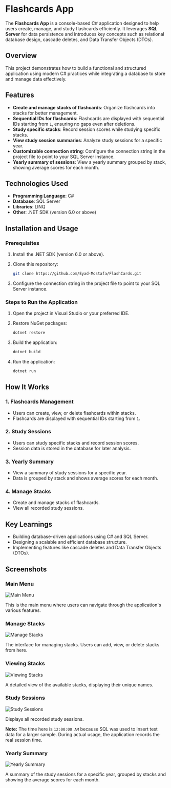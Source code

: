 # Flashcards App

The **Flashcards App** is a console-based C# application designed to help users
create, manage, and study flashcards efficiently. It leverages **SQL Server** for
data persistence and introduces key concepts such as relational database design,
cascade deletes, and Data Transfer Objects (DTOs).

## Overview

This project demonstrates how to build a functional and structured application
using modern C# practices while integrating a database to store and manage data
effectively.

## Features

- **Create and manage stacks of flashcards**: Organize flashcards into stacks for
  better management.
- **Sequential IDs for flashcards**: Flashcards are displayed with sequential IDs
  starting from `1`, ensuring no gaps even after deletions.
- **Study specific stacks**: Record session scores while studying specific stacks.
- **View study session summaries**: Analyze study sessions for a specific year.
- **Customizable connection string**: Configure the connection string in the
  project file to point to your SQL Server instance.
- **Yearly summary of sessions**: View a yearly summary grouped by stack, showing
  average scores for each month.

## Technologies Used

- **Programming Language**: C#
- **Database**: SQL Server
- **Libraries**: LINQ
- **Other**: .NET SDK (version 6.0 or above)

## Installation and Usage

### Prerequisites

1. Install the .NET SDK (version 6.0 or above).
2. Clone this repository:

   ```bash
   git clone https://github.com/Eyad-Mostafa/FlashCards.git
   ```

3. Configure the connection string in the project file to point to your SQL Server
   instance.

### Steps to Run the Application

1. Open the project in Visual Studio or your preferred IDE.
2. Restore NuGet packages:

   ```bash
   dotnet restore
   ```

3. Build the application:

   ```bash
   dotnet build
   ```

4. Run the application:

   ```bash
   dotnet run
   ```

## How It Works

### 1. Flashcards Management

- Users can create, view, or delete flashcards within stacks.
- Flashcards are displayed with sequential IDs starting from `1`.

### 2. Study Sessions

- Users can study specific stacks and record session scores.
- Session data is stored in the database for later analysis.

### 3. Yearly Summary

- View a summary of study sessions for a specific year.
- Data is grouped by stack and shows average scores for each month.

### 4. Manage Stacks

- Create and manage stacks of flashcards.
- View all recorded study sessions.

## Key Learnings

- Building database-driven applications using C# and SQL Server.
- Designing a scalable and efficient database structure.
- Implementing features like cascade deletes and Data Transfer Objects (DTOs).

## Screenshots

### Main Menu

![Main Menu](Images/Main%20Menu.png)

This is the main menu where users can navigate through the application's various
features.

### Manage Stacks

![Manage Stacks](Images/ManageStack.png)

The interface for managing stacks. Users can add, view, or delete stacks from here.

### Viewing Stacks

![Viewing Stacks](Images/ViewingStacks.png)

A detailed view of the available stacks, displaying their unique names.

### Study Sessions

![Study Sessions](Images/Sessions.png)

Displays all recorded study sessions.

**Note:** The time here is `12:00:00 AM` because SQL was used
to insert test data for a larger sample. During actual usage, the application
records the real session time.

### Yearly Summary

![Yearly Summary](Images/Summary.png)

A summary of the study sessions for a specific year, grouped by stacks and showing
the average scores for each month.
